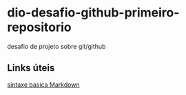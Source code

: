 # dio-desafio-github-primeiro-repositorio
desafio de projeto sobre git/github

## Links úteis
[sintaxe basica Markdown](https://www.markdownguide.org/basic-syntax/)
